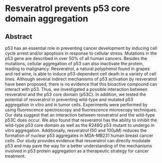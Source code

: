 # Resveratrol prevents p53 core domain aggregation

## Abstract

p53 has an essential role in preventing cancer development by inducing cell cycle arrest and/or apoptosis in response to cellular stress. Mutations in the p53 gene are described in over 50% of all human cancers. Besides the mutations, cellular aggregation of p53 can also inactivate the protein, leading to malignancy. Resveratrol, a natural polyphenol found in grapes and red wine, is able to induce p53-dependent cell death in a variety of cell lines. Although several indirect mechanisms of p53 activation by resveratrol have been proposed, there is no evidence that this bioactive compound can interact with p53. Thus, we investigated a possible interaction between resveratrol and the p53 core domain (p53C). In addition, we tested the potential of resveratrol in preventing wild-type and mutated p53 aggregation in vitro and in tumor cells. Experiments were performed by using fluorescence spectroscopy and fluorescence microscopy techniques. Our data suggest that an interaction between resveratrol and the wild-type p53C does occur. We also found that resveratrol has the ability to inhibit the wild-type p53 core domain as well as the R248Q p53 mutant to undergo in vitro aggregation. Additionally, resveratrol (50 and 100µM) reduces the formation of nuclear p53 aggregates in MDA-MB231 human breast cancer cells. Our study provides evidence that resveratrol can directly modulate p53 and may pave the way for a better understanding of the mechanisms involved in p53 protein aggregation as a therapeutic strategy for cancer treatment. 